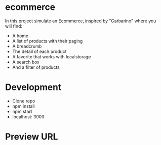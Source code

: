 # ecommerce

In this project simulate an Ecommerce, inspired by "Garbarino" where you will find:
  * A home
  * A list of products with their paging
  * A breadcrumb
  * The detail of each product
  * A favorite that works with localstorage
  * A search box
  * And a filter of products

# Development
* Clone repo
* npm install
* npm start
* localhost: 3000

# Preview URL
